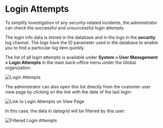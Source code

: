 <a id="user-guide-user-management-login-attempts"></a>

# Login Attempts

To simplify investigation of any security-related incidents, the administrator can check the successful and unsuccessful
login attempts.

The login info data is stored in the database and in the logs in the **security** log channel. The logs have the ID parameter used in the database to enable you to find a particular log item quickly.

The list of all login attempts is available under **System > User Management > Login Attempts** in the main back-office menu under the Global organization.

![Login Attempts](user/img/system/user_management/login_attempts/login_attempts.png)

The administrator can also open this list directly from the customer user view page by clicking on the link with the date of the  last login:

![Link to Login Attempts on View Page](user/img/system/user_management/login_attempts/user_view_page.png)

In this case, the data in datagrid will be filtered by this user:

![Filtered Login Attempts](user/img/system/user_management/login_attempts/filtered_login_attempts.png)
<!-- fa-bars = fa-navicon -->
<!-- Ic Tiles is used as Set As Default in saved views, and as tiles in display layout options -->
<!-- IcPencil refers to Rename in Commerce and Inline Editing in CRM -->
<!-- Check mark in the square. -->
<!-- SortDesc is also used as drop-down arrow -->
<!-- A -->
<!-- B -->
<!-- C -->
<!-- D -->
<!-- E -->
<!-- F -->
<!-- G -->
<!-- H -->
<!-- I -->
<!-- L -->
<!-- M -->
<!-- P -->
<!-- R -->
<!-- S -->
<!-- T -->
<!-- U -->
<!-- Z -->

